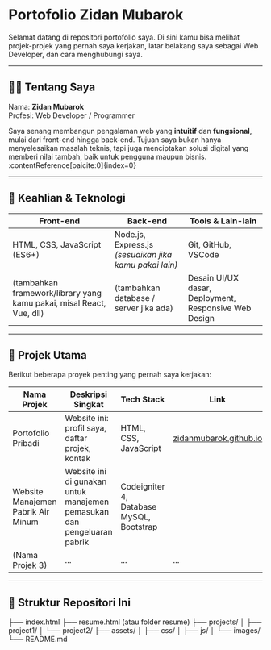 # Portofolio Zidan Mubarok

Selamat datang di repositori portofolio saya. Di sini kamu bisa melihat projek-projek yang pernah saya kerjakan, latar belakang saya sebagai Web Developer, dan cara menghubungi saya.

---

## 🧑‍💻 Tentang Saya

Nama: **Zidan Mubarok**  
Profesi: Web Developer / Programmer  

Saya senang membangun pengalaman web yang **intuitif** dan **fungsional**, mulai dari front-end hingga back-end. Tujuan saya bukan hanya menyelesaikan masalah teknis, tapi juga menciptakan solusi digital yang memberi nilai tambah, baik untuk pengguna maupun bisnis. :contentReference[oaicite:0]{index=0}

---

## 🔧 Keahlian & Teknologi

| Front-end | Back-end | Tools & Lain-lain |
|----------|----------|------------------|
| HTML, CSS, JavaScript (ES6+) | Node.js, Express.js *(sesuaikan jika kamu pakai lain)* | Git, GitHub, VSCode |
| (tambahkan framework/library yang kamu pakai, misal React, Vue, dll) | (tambahkan database / server jika ada) | Desain UI/UX dasar, Deployment, Responsive Web Design |

---

## 💼 Projek Utama

Berikut beberapa proyek penting yang pernah saya kerjakan:

| Nama Projek | Deskripsi Singkat | Tech Stack | Link |
|-------------|-------------------|------------|------|
| Portofolio Pribadi | Website ini: profil saya, daftar projek, kontak | HTML, CSS, JavaScript | [zidanmubarok.github.io](https://zidanmubarok.github.io/) |
| Website Manajemen Pabrik Air Minum | Website ini di gunakan untuk manajemen pemasukan dan pengeluaran pabrik | Codeigniter 4, Database MySQL, Bootstrap |  |
| (Nama Projek 3) | ... | ... | ... |

---

## 📂 Struktur Repositori Ini

├── index.html
├── resume.html (atau folder resume)
├── projects/
│ ├── project1/
│ └── project2/
├── assets/
│ ├── css/
│ ├── js/
│ └── images/
└── README.md

